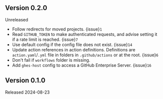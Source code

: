 ## Version 0.2.0

Unreleased

- Follow redirects for moved projects. {issue}`1`
- Read `GITHUB_TOKEN` to make authenticated requests, and advise setting it if
  a rate limit is reached. {issue}`7`
- Use default config if the config file does not exist. {issue}`14`
- Update action references in action definitions. Definitions are
  `action.yaml`/`.yml` file in folders in `.github/actions` or at the root.
  {issue}`6`
- Don't fail if `workflows` folder is missing.
- Add `ghes-host` config to access a GitHub Enterprise Server. {issue}`16`

## Version 0.1.0

Released 2024-08-23
